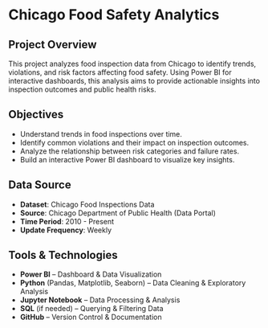 # Chicago Food Safety Analytics  

## Project Overview  
This project analyzes food inspection data from Chicago to identify trends, violations, and risk factors affecting food safety. Using Power BI for interactive dashboards, this analysis aims to provide actionable insights into inspection outcomes and public health risks.  

## Objectives  
- Understand trends in food inspections over time.  
- Identify common violations and their impact on inspection outcomes.  
- Analyze the relationship between risk categories and failure rates.  
- Build an interactive Power BI dashboard to visualize key insights.  

## Data Source  
- **Dataset**: Chicago Food Inspections Data  
- **Source**: Chicago Department of Public Health (Data Portal)  
- **Time Period**: 2010 - Present  
- **Update Frequency**: Weekly  

## Tools & Technologies  
- **Power BI** – Dashboard & Data Visualization  
- **Python** (Pandas, Matplotlib, Seaborn) – Data Cleaning & Exploratory Analysis  
- **Jupyter Notebook** – Data Processing & Analysis  
- **SQL** (if needed) – Querying & Filtering Data  
- **GitHub** – Version Control & Documentation  
